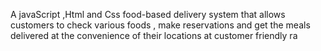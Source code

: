 A javaScript ,Html and Css food-based delivery system that allows customers to check various foods ,  make reservations and get the meals delivered  at the convenience of their locations at customer friendly ra



